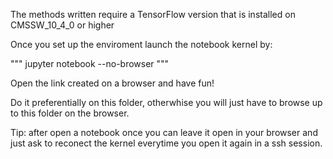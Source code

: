 The methods written require a TensorFlow version that is installed on CMSSW_10_4_0 or higher

Once you set up the enviroment launch the notebook kernel by:

"""
jupyter notebook --no-browser
"""

Open the link created on a browser and have fun!

Do it preferentially on this folder, otherwhise you will just have to browse up to this folder on the browser.

Tip: after open a notebook once you can leave it open in your browser and just ask to reconect the kernel everytime you open it again in a ssh session.
